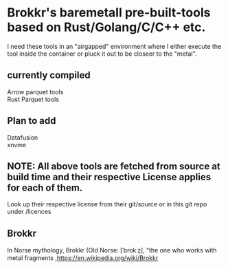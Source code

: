 # Brokkr's baremetall pre-built-tools based on Rust/Golang/C/C++ etc.
I need these tools in an "airgapped" environment where I either execute the tool inside the container or pluck it out to be closeer to the "metal". 

## currently compiled
 Arrow parquet tools  
 Rust Parquet tools  

## Plan to add
 Datafusion  
 xnvme  
 

## NOTE: All above tools are fetched from source at build time and their respective License applies for each of them.
Look up their respective license from their git/source or in this git repo under /licences

## Brokkr
 In Norse mythology, Brokkr (Old Norse: [ˈbrokːz̠], "the one who works with metal fragments  ,https://en.wikipedia.org/wiki/Brokkr
